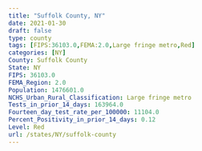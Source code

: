 ```yaml
---
title: "Suffolk County, NY"
date: 2021-01-30
draft: false
type: county
tags: [FIPS:36103.0,FEMA:2.0,Large fringe metro,Red]
categories: [NY]
County: Suffolk County
State: NY
FIPS: 36103.0
FEMA_Region: 2.0
Population: 1476601.0
NCHS_Urban_Rural_Classification: Large fringe metro
Tests_in_prior_14_days: 163964.0
Fourteen_day_test_rate_per_100000: 11104.0
Percent_Positivity_in_prior_14_days: 0.12
Level: Red
url: /states/NY/suffolk-county
---
```



